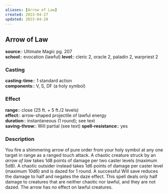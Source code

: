 ```yaml
---
aliases: [Arrow of Law]
created: 2023-04-27
updated: 2023-04-28
---
```


## Arrow of Law

**source**:: Ultimate Magic pg. 207  
**school**:: evocation (lawful)
**level**:: cleric 2, oracle 2, paladin 2, warpriest 2

### Casting

**casting-time**:: 1 standard action  
**components**:: V, S, DF (a holy symbol)

### Effect

**range**:: close (25 ft. + 5 ft./2 levels)  
**effect**:: arrow-shaped projectile of lawful energy  
**duration**:: instantaneous (1 round); see text  
**saving-throw**:: Will partial (see text)
**spell-resistance**:: yes

### Description

You fire a shimmering arrow of pure order from your holy symbol at any one target in range as a ranged touch attack. A chaotic creature struck by an *arrow of law* takes 1d8 points of damage per two caster levels (maximum 5d8). A chaotic outsider instead takes 1d6 points of damage per caster level (maximum 10d6) and is dazed for 1 round. A successful Will save reduces the damage to half and negates the daze effect. This spell deals only half damage to creatures that are neither chaotic nor lawful, and they are not dazed. The arrow has no effect on lawful creatures.
